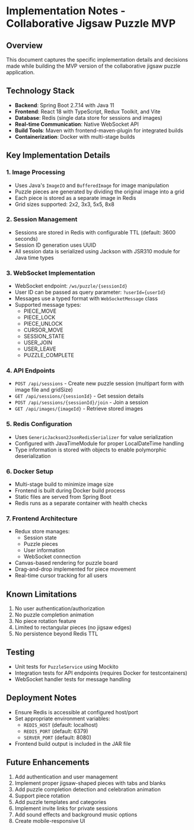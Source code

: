 # Implementation Notes - Collaborative Jigsaw Puzzle MVP

## Overview
This document captures the specific implementation details and decisions made while building the MVP version of the collaborative jigsaw puzzle application.

## Technology Stack
- **Backend**: Spring Boot 2.7.14 with Java 11
- **Frontend**: React 18 with TypeScript, Redux Toolkit, and Vite
- **Database**: Redis (single data store for sessions and images)
- **Real-time Communication**: Native WebSocket API
- **Build Tools**: Maven with frontend-maven-plugin for integrated builds
- **Containerization**: Docker with multi-stage builds

## Key Implementation Details

### 1. Image Processing
- Uses Java's `ImageIO` and `BufferedImage` for image manipulation
- Puzzle pieces are generated by dividing the original image into a grid
- Each piece is stored as a separate image in Redis
- Grid sizes supported: 2x2, 3x3, 5x5, 8x8

### 2. Session Management
- Sessions are stored in Redis with configurable TTL (default: 3600 seconds)
- Session ID generation uses UUID
- All session data is serialized using Jackson with JSR310 module for Java time types

### 3. WebSocket Implementation
- WebSocket endpoint: `/ws/puzzle/{sessionId}`
- User ID can be passed as query parameter: `?userId={userId}`
- Messages use a typed format with `WebSocketMessage` class
- Supported message types:
  - PIECE_MOVE
  - PIECE_LOCK
  - PIECE_UNLOCK
  - CURSOR_MOVE
  - SESSION_STATE
  - USER_JOIN
  - USER_LEAVE
  - PUZZLE_COMPLETE

### 4. API Endpoints
- `POST /api/sessions` - Create new puzzle session (multipart form with image file and gridSize)
- `GET /api/sessions/{sessionId}` - Get session details
- `POST /api/sessions/{sessionId}/join` - Join a session
- `GET /api/images/{imageId}` - Retrieve stored images

### 5. Redis Configuration
- Uses `GenericJackson2JsonRedisSerializer` for value serialization
- Configured with JavaTimeModule for proper LocalDateTime handling
- Type information is stored with objects to enable polymorphic deserialization

### 6. Docker Setup
- Multi-stage build to minimize image size
- Frontend is built during Docker build process
- Static files are served from Spring Boot
- Redis runs as a separate container with health checks

### 7. Frontend Architecture
- Redux store manages:
  - Session state
  - Puzzle pieces
  - User information
  - WebSocket connection
- Canvas-based rendering for puzzle board
- Drag-and-drop implemented for piece movement
- Real-time cursor tracking for all users

## Known Limitations
1. No user authentication/authorization
2. No puzzle completion animation
3. No piece rotation feature
4. Limited to rectangular pieces (no jigsaw edges)
5. No persistence beyond Redis TTL

## Testing
- Unit tests for `PuzzleService` using Mockito
- Integration tests for API endpoints (requires Docker for testcontainers)
- WebSocket handler tests for message handling

## Deployment Notes
- Ensure Redis is accessible at configured host/port
- Set appropriate environment variables:
  - `REDIS_HOST` (default: localhost)
  - `REDIS_PORT` (default: 6379)
  - `SERVER_PORT` (default: 8080)
- Frontend build output is included in the JAR file

## Future Enhancements
1. Add authentication and user management
2. Implement proper jigsaw-shaped pieces with tabs and blanks
3. Add puzzle completion detection and celebration animation
4. Support piece rotation
5. Add puzzle templates and categories
6. Implement invite links for private sessions
7. Add sound effects and background music options
8. Create mobile-responsive UI